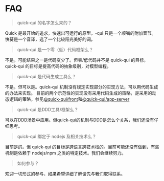 # FAQ

> quick-qui 的名字怎么来的？

Quick 是最开始的追求，快速出可运行的原型。-qui 只是一个顺嘴的附加音节。快葵是一个音译，选了一个比较阳光美好的词。

> quick-qui 是一个零（低）代码框架么？

不是。可能结果之一是代码变少了。但零/低代码并不是 quick-qui 的目标。quick-qui 的目标是提高代码的抽象级别，对模型编程。

> quick-qui 是代码生成工具么？

不是。但可以是。quick-qui 机制没有规定实现部分的实现方法，可以用代码生成的办法来实现。
目前的两个示范性的实现没有采用代码生成的策略，是采用的动态逻辑的策略。参见[@quick-qui/front](http://github.com/quickqui/front)和[@quick-qui/app-server](http://github.com/quickqui/app-server)

> quick-qui 是DDD工具/框架么？

可以在DDD场景中应用。但quick-qui的机制与DDD是怎么个关系，我们还没有仔细思考。

> quick-qui 绑定于 nodejs 及相关技术么？

目前是的。但 quick-qui 的目标是跨语言跨技术栈的。目前可能还没有做到，有些机制是依赖于 nodejs/npm 之类的特定技术。我们会继续努力。

> 如何参与？

欢迎一切形式的参与，如果希望详细了解请先与我们取得联系。
